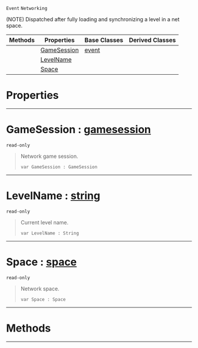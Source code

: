  `Event` `Networking`



(NOTE) Dispatched after fully loading and synchronizing a level in a net space.

|Methods|Properties|Base Classes|Derived Classes|
|---|---|---|---|
| |[GameSession](netlevelstarted.md#gamesession-zilch-engine)|[event](event.md)| |
| |[LevelName](netlevelstarted.md#levelname-zilch-engine-do)| | |
| |[Space](netlevelstarted.md#space-zilch-engine-docume)| | |


 #  Properties


---  
 #  GameSession : [gamesession](gamesession.md)

 `read-only`

> Network game session.
> ```TS:Nada
> var GameSession : GameSession


---  
 #  LevelName : [string](../nada_base_types/string.md)

 `read-only`

> Current level name.
> ```TS:Nada
> var LevelName : String


---  
 #  Space : [space](space.md)

 `read-only`

> Network space.
> ```TS:Nada
> var Space : Space


---  
 #  Methods


---  
 

 